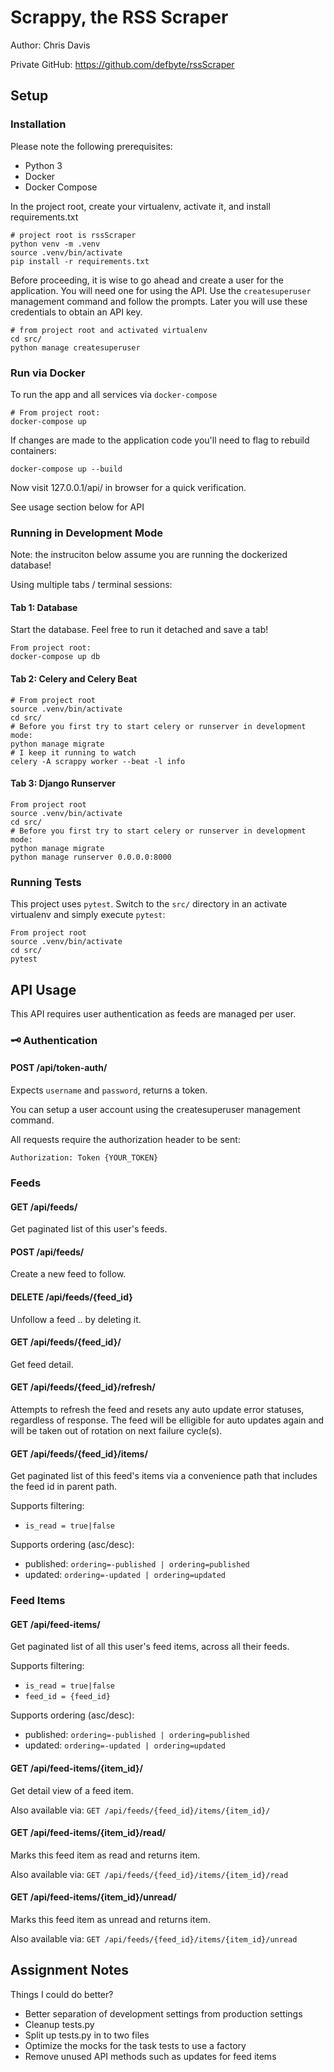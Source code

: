 # Scrappy, the RSS Scraper

Author: Chris Davis

Private GitHub: https://github.com/defbyte/rssScraper

## Setup

### Installation

Please note the following prerequisites:
* Python 3
* Docker
* Docker Compose

In the project root, create your virtualenv, activate it, and install requirements.txt
```
# project root is rssScraper
python venv -m .venv
source .venv/bin/activate
pip install -r requirements.txt
```

Before proceeding, it is wise to go ahead and create a user for the application. You will need one for using the API. Use the `createsuperuser` management command and follow the prompts. Later you will use these credentials to obtain an API key.

```
# from project root and activated virtualenv
cd src/
python manage createsuperuser
```

### Run via Docker
To run the app and all services via `docker-compose`

```
# From project root:
docker-compose up
```

If changes are made to the application code you'll need to flag to rebuild containers:

```
docker-compose up --build
```

Now visit 127.0.0.1/api/ in browser for a quick verification.

See usage section below for API

### Running in Development Mode

Note: the instruciton below assume you are running the dockerized database!

Using multiple tabs / terminal sessions:

#### Tab 1: Database
Start the database. Feel free to run it detached and save a tab!
```
From project root:
docker-compose up db
```

#### Tab 2: Celery and Celery Beat

```
# From project root
source .venv/bin/activate
cd src/
# Before you first try to start celery or runserver in development mode:
python manage migrate
# I keep it running to watch
celery -A scrappy worker --beat -l info
```


#### Tab 3: Django Runserver

```
From project root
source .venv/bin/activate
cd src/
# Before you first try to start celery or runserver in development mode:
python manage migrate
python manage runserver 0.0.0.0:8000
```

### Running Tests

This project uses `pytest`. Switch to the `src/` directory in an activate virtualenv and simply execute `pytest`:

```
From project root
source .venv/bin/activate
cd src/
pytest
```


## API Usage

This API requires user authentication as feeds are managed per user.

### 🗝 Authentication

#### POST /api/token-auth/

Expects `username` and `password`, returns a token.

You can setup a user account using the createsuperuser management command.

All requests require the authorization header to be sent:
```
Authorization: Token {YOUR_TOKEN}
```

### Feeds

#### GET /api/feeds/
Get paginated list of this user's feeds.

#### POST /api/feeds/
Create a new feed to follow.

#### DELETE /api/feeds/{feed_id}
Unfollow a feed .. by deleting it.

#### GET /api/feeds/{feed_id}/
Get feed detail.

#### GET /api/feeds/{feed_id}/refresh/
Attempts to refresh the feed and resets any auto update error statuses, regardless of response. The feed will be elligible for auto updates again and will be taken out of rotation on next failure cycle(s).

#### GET /api/feeds/{feed_id}/items/
Get paginated list of this feed's items via a convenience path that includes the feed id in parent path.

Supports filtering:
* `is_read = true|false`

Supports ordering (asc/desc):
* published: `ordering=-published | ordering=published`
* updated: `ordering=-updated | ordering=updated`

### Feed Items
#### GET /api/feed-items/
Get paginated list of all this user's feed items, across all their feeds.

Supports filtering:
* `is_read = true|false`
* `feed_id = {feed_id}`

Supports ordering (asc/desc):
* published: `ordering=-published | ordering=published`
* updated: `ordering=-updated | ordering=updated`

#### GET /api/feed-items/{item_id}/
Get detail view of a feed item.

Also available via: `GET /api/feeds/{feed_id}/items/{item_id}/`

#### GET /api/feed-items/{item_id}/read/
Marks this feed item as read and returns item.

Also available via: `GET /api/feeds/{feed_id}/items/{item_id}/read`

#### GET /api/feed-items/{item_id}/unread/
Marks this feed item as unread and returns item.

Also available via: `GET /api/feeds/{feed_id}/items/{item_id}/unread`

## Assignment Notes

Things I could do better?

* Better separation of development settings from production settings
* Cleanup tests.py
* Split up tests.py in to two files
* Optimize the mocks for the task tests to use a factory
* Remove unused API methods such as updates for feed items
